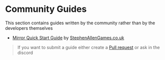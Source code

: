 # Community Guides

This section contains guides written by the community rather than by the developers themselves

- [Mirror Quick Start Guide](./MirrorQuickStartGuide/index.md) by [StephenAllenGames.co.uk](http://stephenallengames.co.uk/)


> If you want to submit a guide either create a [Pull request](https://github.com/vis2k/Mirror/pulls) or ask in the discord
